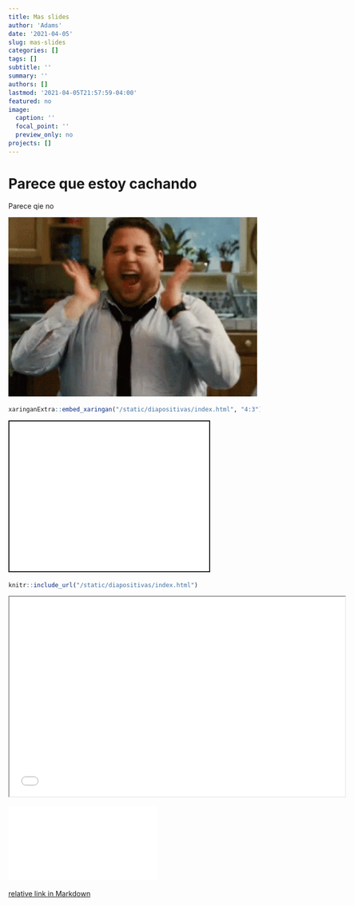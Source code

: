 ```yaml
---
title: Mas slides
author: 'Adams'
date: '2021-04-05'
slug: mas-slides
categories: []
tags: []
subtitle: ''
summary: ''
authors: []
lastmod: '2021-04-05T21:57:59-04:00'
featured: no
image:
  caption: ''
  focal_point: ''
  preview_only: no
projects: []
---
```


<script src="{{< blogdown/postref >}}index_files/fitvids/fitvids.min.js"></script>

# Parece que estoy cachando

Parece qie no

![yey](yey.gif)

``` r
xaringanExtra::embed_xaringan("/static/diapositivas/index.html", "4:3")
```

<div class="shareagain" style="min-width:300px;margin:1em auto;">
<iframe src="/static/diapositivas/index.html" width="400" height="300" style="border:2px solid currentColor;" loading="lazy" allowfullscreen></iframe>
<script>fitvids('.shareagain', {players: 'iframe'});</script>
</div>

``` r
knitr::include_url("/static/diapositivas/index.html")
```

<iframe src="/static/diapositivas/index.html" width="672" height="400px">
</iframe>

![relative link in Markdown](/static/diapositivas/index.html)

[relative link in Markdown](/post/mas-slides/preferencias_utilidad.html)
